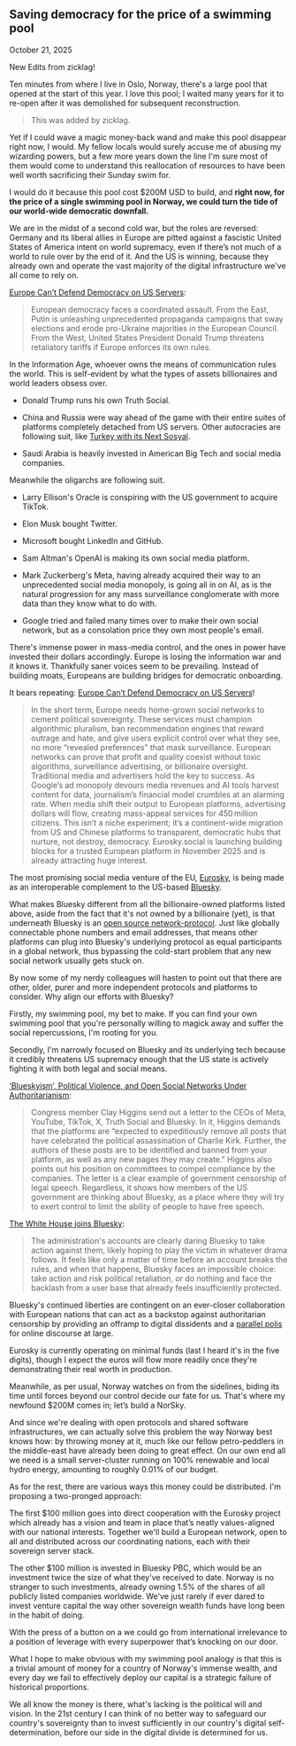Saving democracy for the price of a swimming pool
-------------------------------------------------

October 21, 2025

New Edits from zicklag!

Ten minutes from where I live in Oslo, Norway, there's a large pool that opened at the start of this year. I love this pool; I waited many years for it to re-open after it was demolished for subsequent reconstruction.

> This was added by zicklag.

Yet if I could wave a magic money-back wand and make this pool disappear right now, I would. My fellow locals would surely accuse me of abusing my wizarding powers, but a few more years down the line I'm sure most of them would come to understand this reallocation of resources to have been well worth sacrificing their Sunday swim for.

I would do it because this pool cost $200M USD to build, and **right now, for the price of a single swimming pool in Norway, we could turn the tide of our world-wide democratic downfall.**

We are in the midst of a second cold war, but the roles are reversed: Germany and its liberal allies in Europe are pitted against a fascistic United States of America intent on world supremacy, even if there’s not much of a world to rule over by the end of it. And the US is winning, because they already own and operate the vast majority of the digital infrastructure we've all come to rely on.

[Europe Can’t Defend Democracy on US Servers](https://www.techpolicy.press/europe-cant-defend-democracy-on-us-servers/):

> European democracy faces a coordinated assault. From the East, Putin is unleashing unprecedented propaganda campaigns that sway elections and erode pro-Ukraine majorities in the European Council. From the West, United States President Donald Trump threatens retaliatory tariffs if Europe enforces its own rules.

In the Information Age, whoever owns the means of communication rules the world. This is self-evident by what the types of assets billionaires and world leaders obsess over.

*   Donald Trump runs his own Truth Social.
    
*   China and Russia were way ahead of the game with their entire suites of platforms completely detached from US servers. Other autocracies are following suit, like [Turkey with its Next Sosyal](https://nordicmonitor.com/2025/08/erdogan-govt-pushes-people-to-use-next-app-as-turkey-moves-toward-china-style-digital-control/).
    
*   Saudi Arabia is heavily invested in American Big Tech and social media companies.
    

Meanwhile the oligarchs are following suit.

*   Larry Ellison's Oracle is conspiring with the US government to acquire TikTok.
    
*   Elon Musk bought Twitter.
    
*   Microsoft bought LinkedIn and GitHub.
    
*   Sam Altman's OpenAI is making its own social media platform.
    
*   Mark Zuckerberg's Meta, having already acquired their way to an unprecedented social media monopoly, is going all in on AI, as is the natural progression for any mass surveillance conglomerate with more data than they know what to do with.
    
*   Google tried and failed many times over to make their own social network, but as a consolation price they own most people's email.
    

There's immense power in mass-media control, and the ones in power have invested their dollars accordingly. Europe is losing the information war and it knows it. Thankfully saner voices seem to be prevailing. Instead of building moats, Europeans are building bridges for democratic onboarding.

It bears repeating: [Europe Can’t Defend Democracy on US Servers](https://www.techpolicy.press/europe-cant-defend-democracy-on-us-servers/)!

> In the short term, Europe needs home-grown social networks to cement political sovereignty. These services must champion algorithmic pluralism, ban recommendation engines that reward outrage and hate, and give users explicit control over what they see, no more “revealed preferences” that mask surveillance. European networks can prove that profit and quality coexist without toxic algorithms, surveillance advertising, or billionaire oversight. Traditional media and advertisers hold the key to success. As Google’s ad monopoly devours media revenues and AI tools harvest content for data, journalism’s financial model crumbles at an alarming rate. When media shift their output to European platforms, advertising dollars will flow, creating mass-appeal services for 450 million citizens. This isn’t a niche experiment; it’s a continent-wide migration from US and Chinese platforms to transparent, democratic hubs that nurture, not destroy, democracy. Eurosky.social is launching building blocks for a trusted European platform in November 2025 and is already attracting huge interest.

The most promising social media venture of the EU, [Eurosky](https://www.eurosky.social/), is being made as an interoperable complement to the US-based [Bluesky](https://bsky.social/about).

What makes Bluesky different from all the billionaire-owned platforms listed above, aside from the fact that it's not owned by a billionaire (yet), is that underneath Bluesky is an [open source network-protocol](https://atproto.com/). Just like globally connectable phone numbers and email addresses, that means other platforms can plug into Bluesky's underlying protocol as equal participants in a global network, thus bypassing the cold-start problem that any new social network usually gets stuck on.

By now some of my nerdy colleagues will hasten to point out that there are other, older, purer and more independent protocols and platforms to consider. Why align our efforts with Bluesky?

Firstly, my swimming pool, my bet to make. If you can find your own swimming pool that you're personally willing to magick away and suffer the social repercussions, I'm rooting for you.

Secondly, I'm narrowly focused on Bluesky and its underlying tech because it credibly threatens US supremacy enough that the US state is actively fighting it with both legal and social means.

[‘Blueskyism’, Political Violence, and Open Social Networks Under Authoritarianism](https://connectedplaces.online/blueskyism-political-violence-and-open-social-networks-under-authoritarianism/):

> Congress member Clay Higgins send out a letter to the CEOs of Meta, YouTube, TikTok, X, Truth Social and Bluesky. In it, Higgins demands that the platforms are “expected to expeditiously remove all posts that have celebrated the political assassination of Charlie Kirk. Further, the authors of these posts are to be identified and banned from your platform, as well as any new pages they may create.” Higgins also points out his position on committees to compel compliance by the companies. The letter is a clear example of government censorship of legal speech. Regardless, it shows how members of the US government are thinking about Bluesky, as a place where they will try to exert control to limit the ability of people to have free speech.

[The White House joins Bluesky](https://connectedplaces.leaflet.pub/3m3nci5fap22n):

> The administration's accounts are clearly daring Bluesky to take action against them, likely hoping to play the victim in whatever drama follows. It feels like only a matter of time before an account breaks the rules, and when that happens, Bluesky faces an impossible choice: take action and risk political retaliation, or do nothing and face the backlash from a user base that already feels insufficiently protected.

Bluesky's continued liberties are contingent on an ever-closer collaboration with European nations that can act as a backstop against authoritarian censorship by providing an offramp to digital dissidents and a [parallel polis](https://en.wikipedia.org/wiki/Parallel_Polis) for online discourse at large.

Eurosky is currently operating on minimal funds (last I heard it's in the five digits), though I expect the euros will flow more readily once they're demonstrating their real worth in production.

Meanwhile, as per usual, Norway watches on from the sidelines, biding its time until forces beyond our control decide our fate for us. That's where my newfound $200M comes in; let’s build a NorSky.

And since we're dealing with open protocols and shared software infrastructures, we can actually solve this problem the way Norway best knows how: by throwing money at it, much like our fellow petro-peddlers in the middle-east have already been doing to great effect. On our own end all we need is a small server-cluster running on 100% renewable and local hydro energy, amounting to roughly 0.01% of our budget.

As for the rest, there are various ways this money could be distributed. I'm proposing a two-pronged approach:

The first $100 million goes into direct cooperation with the Eurosky project which already has a vision and team in place that’s neatly values-aligned with our national interests. Together we'll build a European network, open to all and distributed across our coordinating nations, each with their sovereign server stack.

The other $100 million is invested in Bluesky PBC, which would be an investment twice the size of what they've received to date. Norway is no stranger to such investments, already owning 1.5% of the shares of all publicly listed companies worldwide. We've just rarely if ever dared to invest venture capital the way other sovereign wealth funds have long been in the habit of doing.

With the press of a button on a we could go from international irrelevance to a position of leverage with every superpower that’s knocking on our door.

What I hope to make obvious with my swimming pool analogy is that this is a trivial amount of money for a country of Norway's immense wealth, and every day we fail to effectively deploy our capital is a strategic failure of historical proportions.

We all know the money is there, what's lacking is the political will and vision. In the 21st century I can think of no better way to safeguard our country's sovereignty than to invest sufficiently in our country's digital self-determination, before our side in the digital divide is determined for us.